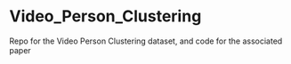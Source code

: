 # Video_Person_Clustering
Repo for the Video Person Clustering dataset, and code for the associated paper
